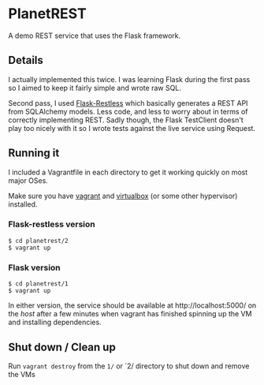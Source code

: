 # PlanetREST

A demo REST service that uses the Flask framework.

## Details

I actually implemented this twice. I was learning Flask during the first pass so I aimed to keep it fairly simple and wrote raw SQL.

Second pass, I used [Flask-Restless](http://flask-restless.readthedocs.org/en/stable/) which basically generates a REST API from SQLAlchemy models. Less code, and less to worry about in terms of correctly implementing REST. Sadly though, the Flask TestClient doesn't play too nicely with it so I wrote tests against the live service using Request.

## Running it

I included a Vagrantfile in each directory to get it working quickly on most major OSes.

Make sure you have [vagrant](https://vagrantup.com) and [virtualbox](https://virtualbox.org) (or some other hypervisor) installed.

### Flask-restless version
```
$ cd planetrest/2
$ vagrant up
```

### Flask version
```
$ cd planetrest/1
$ vagrant up
```

In either version, the service should be available at http://localhost:5000/ on the *host* after a few minutes when vagrant has finished spinning up the VM and installing dependencies.

## Shut down / Clean up

Run `vagrant destroy` from the `1/` or `2/ directory to shut down and remove the VMs
